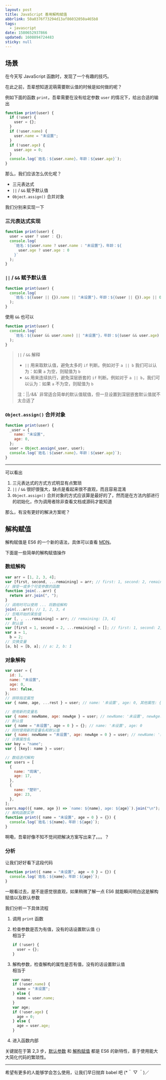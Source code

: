 ```yaml
---
layout: post
title: JavaScript 善用解构赋值
abbrlink: 50a0376f73294d13af86032050a465b8
tags:
  - javascript
date: 1580652937866
updated: 1608894724483
sticky: null
---
```


## 场景

在今天写 JavaScript 函数时，发现了一个有趣的技巧。

在此之前，吾辈想知道泥萌需要默认值的时候是如何做的呢？

例如下面的函数 `print`，吾辈需要在没有给定参数 `user` 的情况下，给出合适的输出

```js
function print(user) {
  if (!user) {
    user = {};
  }
  if (!user.name) {
    user.name = "未设置";
  }
  if (!user.age) {
    user.age = 0;
  }
  console.log(`姓名：${user.name}，年龄：${user.age}`);
}
```

那么，我们应该怎么优化呢？

- 三元表达式
- `||` / `&&` 赋予默认值
- `Object.assign()` 合并对象

我们分别来实现一下

### 三元表达式实现

```js
function print(user) {
  user = user ? user : {};
  console.log(
    `姓名：${user.name ? user.name : "未设置"}，年龄：${
      user.age ? user.age : 0
    }`
  );
}
```

### `||` / `&&` 赋予默认值

```js
function print(user) {
  console.log(
    `姓名：${(user || {}).name || "未设置"}，年龄：${(user || {}).age || 0}`
  );
}
```

使用 `&&` 也可以

```js
function print(user) {
  console.log(
    `姓名：${(user && user.name) || "未设置"}，年龄：${(user && user.age) || 0}`
  );
}
```

> `||` / `&&` 解释
>
> - `||` 用来取默认值，避免太多的 `if` 判断。例如对于 `a || b` 我们可以认为：如果 `a` 为空，则赋值为 `b`
> - `&&` 用来连续执行，避免深层嵌套的 `if` 判断。例如对于 `a || b`，我们可以认为：如果 `a` 不为空，则赋值为 `b`
>
> 注：||`/`&&\` 非常适合简单的默认值赋值，但一旦设置到深层嵌套默认值就不太合适了

### `Object.assign()` 合并对象

```js
function print(user) {
  _user = {
    name: "未设置",
    age: 0,
  };
  user = Object.assign(_user, user);
  console.log(`姓名：${user.name}，年龄：${user.age}`);
}
```

---

可以看出

1. 三元表达式的方式方式明显有点繁琐
2. `||` / `&&` 很好很强大，缺点是看起来很不直观，而且容易混淆
3. `Object.assign()` 合并对象的方式应该算是最好的了，然而是在方法内部进行的初始化，作为调用者除非查看文档或源码才能知道

那么，有没有更好的解决方案呢？

## 解构赋值

解构赋值是 ES6 的一个新的语法，具体可以查看 [MDN](https://developer.mozilla.org/zh-CN/docs/Web/JavaScript/Reference/Operators/Destructuring_assignment)。

下面是一些简单的解构赋值操作

### 数组解构

```js
var arr = [1, 2, 3, 4];
var [first, second, ...remaining] = arr; // first: 1, second: 2, remaining: [3, 4]
// 接受一或多个可变参数的函数
function join(...arr) {
  return arr.join(", ");
}
// 调用时可以使用 ... 将数组解构
join(...arr); // 1, 2, 3, 4
// 忽略开始的某些值
var [, , ...remaining] = arr; // remaining: [3, 4]
// 默认值
var [first = 1, second = 2, ...remaining] = []; // first: 1, second: 2, remaining:
var a = 1,
  b = 2;
// 交换变量
[a, b] = [b, a]; // a: 2, b: 1
```

### 对象解构

```js
var user = {
  id: 1,
  name: "未设置",
  age: 0,
  sex: false,
};
// 排除指定属性
var { name, age, ...rest } = user; // name: '未设置', age: 0, 其他属性: { "id": 1,"sex": false }

// 使用新的变量名
var { name: newName, age: newAge } = user; // newName: '未设置', newAge: 0
// 默认值
var { name = "未设置", age = 0 } = {}; // name: '未设置', age: 0
// 同时使用新的变量名和默认值
var { name: newName = "未设置", age: newAge = 0 } = user; // newName: '未设置', newAge: 0
// 计算属性名
var key = "name";
var { [key]: name } = user;

// 数组迭代解构
var users = [
  {
    name: "琉璃",
    age: 17,
  },
  {
    name: "楚轩",
    age: 23,
  },
];
users.map(({ name, age }) => `name: ${name}, age: ${age}`).join("\n");
// 解构函数实参
function print({ name = "未设置", age = 0 } = {}) {
  console.log(`姓名：${name}，年龄：${age}`);
}
```

啊嘞，吾辈好像不知不觉间把解决方案写出来了。。。？

### 分析

让我们好好看下这段代码

```js
function print({ name = "未设置", age = 0 } = {}) {
  console.log(`姓名：${name}，年龄：${age}`);
}
```

一眼看过去，是不是感觉很直观，如果稍微了解一点 ES6 就能瞬间明白这是解构赋值以及默认参数

我们分析一下具体流程

1. 调用 `print` 函数

2. 检查参数是否为有值，没有的话设置默认值 `{}`\
   相当于

   ```js
   if (!user) {
     user = {};
   }
   ```

3. 解构参数，检查解构的属性是否有值，没有的话设置默认值\
   相当于

   ```js
   var name;
   if (!user.name) {
     name = "未设置";
   } else {
     name = user.name;
   }
   var age;
   if (!user.age) {
     age = 0;
   } else {
     age = user.age;
   }
   ```

4. 进入函数内部

关键就在于第 2,3 步，[默认参数](https://developer.mozilla.org/zh-CN/docs/Web/JavaScript/Reference/Functions/Default_parameters) 和 [解构赋值](https://developer.mozilla.org/zh-CN/docs/Web/JavaScript/Reference/Operators/Destructuring_assignment) 都是 ES6 的新特性，善于使用能大大简化代码的繁琐性。

---

希望有更多的人能够学会怎么使用，让我们早日抛弃 babel 吧 (\*＾ ▽ ＾)／
